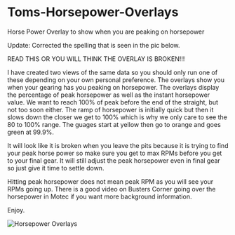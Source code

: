 # Toms-Horsepower-Overlays
Horse Power Overlay to show when you are peaking on horsepower

Update: Corrected the spelling that is seen in the pic below.

READ THIS OR YOU WILL THINK THE OVERLAY IS BROKEN!!!  

I have created two views of the same data so you should only run one of these depending on your own personal preference.  The overlays show you when your gearing has you peaking on horsepower.  The overlays display the percentage of peak horsepower as well as the instant horsepower value.  We want to reach 100% of peak before the end of the straight, but not too soon either.  The ramp of horsepower is initially quick but then it slows down the closer we get to 100% which is why we only care to see the 80 to 100% range.  The guages start at yellow then go to orange and goes green at 99.9%.

It will look like it is broken when you leave the pits because it is trying to find your peak horse power so make sure you get to max RPMs before you get to your final gear.  It will still adjust the peak horsepower even in final gear so just give it time to settle down.

Hitting peak horsepower does not mean peak RPM as you will see your RPMs going up.  There is a good video on Busters Corner going over the horsepower in Motec if you want more background information.

Enjoy.

![Horsepower Overlays](https://user-images.githubusercontent.com/8271391/147970929-cde0e3bc-60c7-4f72-8b90-61860e4df32b.png)
